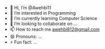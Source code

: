 - 👋 Hi, I’m @Awehbi11
- 👀 I’m interested in Programming
- 🌱 I’m currently learning Computer Science
- 💞️ I’m looking to collaborate on ...
- 📫 How to reach me awehbi812@gmail.com
- 😄 Pronouns: ...
- ⚡ Fun fact: ...

<!---
Awehbi11/Awehbi11 is a ✨ special ✨ repository because its `README.md` (this file) appears on your GitHub profile.
You can click the Preview link to take a look at your changes.
--->
